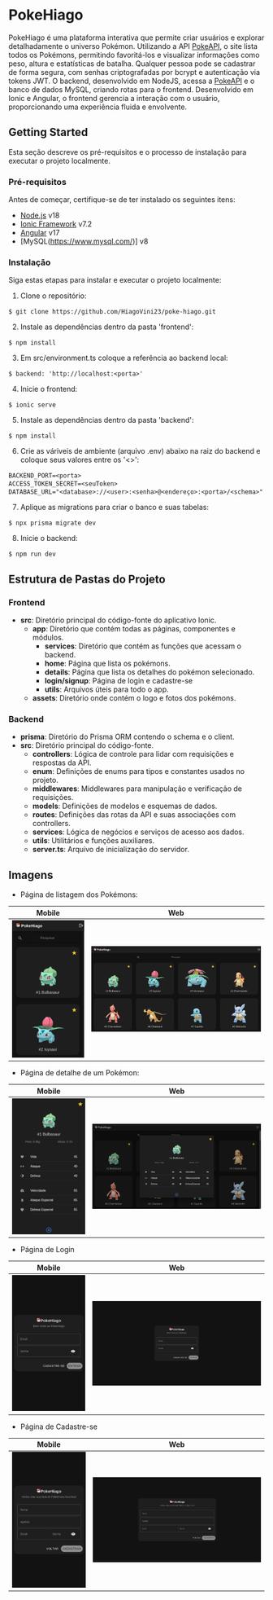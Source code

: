 # PokeHiago

PokeHiago é uma plataforma interativa que permite criar usuários e explorar detalhadamente o universo Pokémon. Utilizando a API [PokeAPI](https://pokeapi.co/), o site lista todos os Pokémons, permitindo favoritá-los e visualizar informações como peso, altura e estatísticas de batalha. Qualquer pessoa pode se cadastrar de forma segura, com senhas criptografadas por bcrypt e autenticação via tokens JWT. O backend, desenvolvido em NodeJS, acessa a [PokeAPI](https://pokeapi.co/) e o banco de dados MySQL, criando rotas para o frontend. Desenvolvido em Ionic e Angular, o frontend gerencia a interação com o usuário, proporcionando uma experiência fluida e envolvente.

## Getting Started

Esta seção descreve os pré-requisitos e o processo de instalação para executar o projeto localmente.

### Pré-requisitos

Antes de começar, certifique-se de ter instalado os seguintes itens:

- [Node.js](https://nodejs.org/) v18
- [Ionic Framework](https://ionicframework.com/) v7.2
- [Angular](https://angular.io/) v17
- [MySQL(https://www.mysql.com/)] v8

### Instalação

Siga estas etapas para instalar e executar o projeto localmente:

1. Clone o repositório:
```
$ git clone https://github.com/HiagoVini23/poke-hiago.git
```
2. Instale as dependências dentro da pasta 'frontend':
```
$ npm install
```
3. Em src/environment.ts coloque a referência ao backend local:
```
$ backend: 'http://localhost:<porta>'
```
4. Inicie o frontend:
```
$ ionic serve
```
5. Instale as dependências dentro da pasta 'backend':
```
$ npm install
```
6. Crie as váriveis de ambiente (arquivo .env) abaixo na raiz do backend e coloque seus valores entre os '<>':
```
BACKEND_PORT=<porta>
ACCESS_TOKEN_SECRET=<seuToken>
DATABASE_URL="<database>://<user>:<senha>@<endereço>:<porta>/<schema>"
```
7. Aplique as migrations para criar o banco e suas tabelas:
```
$ npx prisma migrate dev
```
8. Inicie o backend:
```
$ npm run dev
```

## Estrutura de Pastas do Projeto

### Frontend
- **src**: Diretório principal do código-fonte do aplicativo Ionic.
  - **app**: Diretório que contém todas as páginas, componentes e módulos.
    - **services**: Diretório que contém as funções que acessam o backend.
    - **home**: Página que lista os pokémons.
    - **details**: Página que lista os detalhes do pokémon selecionado.
    - **login/signup**: Página de login e cadastre-se
    - **utils**: Arquivos úteis para todo o app.
  - **assets**: Diretório onde contém o logo e fotos dos pokémons.
### Backend
- **prisma**: Diretório do Prisma ORM contendo o schema e o client.
- **src**: Diretório principal do código-fonte.
  - **controllers**: Lógica de controle para lidar com requisições e respostas da API.
  - **enum**: Definições de enums para tipos e constantes usados no projeto.
  - **middlewares**: Middlewares para manipulação e verificação de requisições.
  - **models**: Definições de modelos e esquemas de dados.
  - **routes**: Definições das rotas da API e suas associações com controllers.
  - **services**: Lógica de negócios e serviços de acesso aos dados.
  - **utils**: Utilitários e funções auxiliares.
  - **server.ts**: Arquivo de inicialização do servidor.

## Imagens

- Página de listagem dos Pokémons:

| Mobile | Web |
|--------|-----|
| ![HomepagePhone](./fotos-docs/HomePhone.png) | ![HomepagePC](./fotos-docs/HomePC.png) |

- Página de detalhe de um Pokémon:

| Mobile | Web |
|--------|-----|
| ![DetailPhone](./fotos-docs/DetailPhone.png) | ![DetailPC](./fotos-docs/DetailPC.png) |

- Página de Login

| Mobile | Web |
|--------|-----|
| ![LoginPhone](./fotos-docs/LoginPhone.png) | ![LoginPC](./fotos-docs/LoginPC.png) |

- Página de Cadastre-se

| Mobile | Web |
|--------|-----|
| ![SignUpPhone](./fotos-docs/SignUpPhone.png) | ![SignUpPC](./fotos-docs/SignUpPC.png) |

